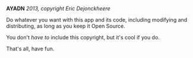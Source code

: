 **AYADN**
*2013, copyright Eric Dejonckheere*

Do whatever you want with this app and its code, including modifying and distributing, as long as you keep it Open Source.

You don't *have to* include this copyright, but it's cool if you do.

That's all, have fun.
